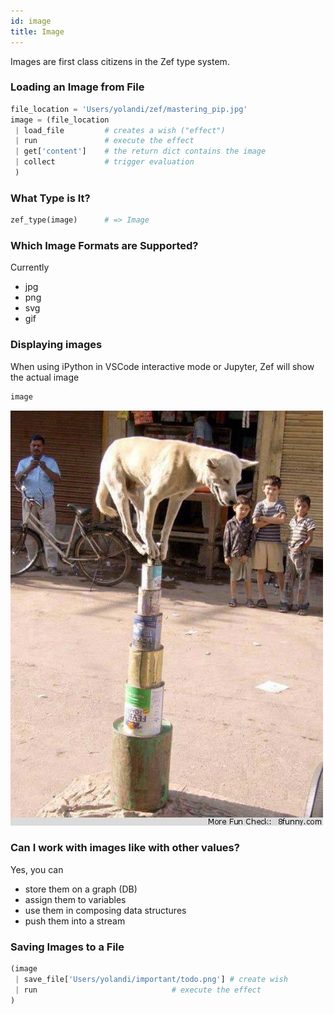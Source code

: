 ```yaml
---
id: image
title: Image
---
```


Images are first class citizens in the Zef type system.   
  
### Loading an Image from File  
```python  
file_location = 'Users/yolandi/zef/mastering_pip.jpg'  
image = (file_location  
 | load_file         # creates a wish ("effect")  
 | run               # execute the effect  
 | get['content']    # the return dict contains the image  
 | collect           # trigger evaluation  
 )  
```  
  
  
### What Type is It?  
```python  
zef_type(image)      # => Image  
```  
  
### Which Image Formats are Supported?  
Currently  
- jpg  
- png  
- svg  
- gif  
  
  
### Displaying images  
When using iPython in VSCode interactive mode or Jupyter, Zef will show the actual image  
```python  
image  
```  
![](969826980df00cc0865da17852e66652f232d3ce219400e2e92fa257150b79c0.png)  
  
  
  
### Can I work with images like with other values?  
Yes, you can  
- store them on a graph (DB)  
- assign them to variables  
- use them in composing data structures  
- push them into a stream  
  
  
### Saving Images to a File  
```python  
(image   
 | save_file['Users/yolandi/important/todo.png'] # create wish  
 | run                              # execute the effect  
)  
```  
